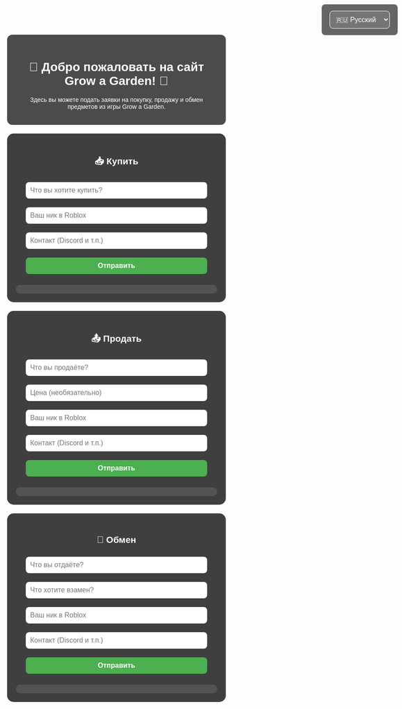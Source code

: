 <!DOCTYPE html>
<html lang="ru">
<head>
  <meta charset="UTF-8" />
  <title>Grow a Garden | Заявки</title>
  <style>
    body {
      margin: 0;
      font-family: Arial, sans-serif;
      background: url('https://insider-gaming.com/wp-content/uploads/2025/05/grow-a-garden-update.png') no-repeat center center fixed;
      background-size: cover;
      color: white;
      text-align: center;
    }
    .overlay {
      background: rgba(0, 0, 0, 0.7);
      padding: 20px;
      margin: 30px auto 10px;
      border-radius: 12px;
      max-width: 700px;
    }
    section {
      background-color: rgba(0, 0, 0, 0.75);
      padding: 20px;
      margin: 20px auto;
      max-width: 600px;
      border-radius: 15px;
    }
    input, button, select {
      width: 90%;
      padding: 10px;
      margin: 10px 0;
      border-radius: 8px;
      border: none;
      font-size: 16px;
    }
    button {
      background-color: #4caf50;
      color: white;
      cursor: pointer;
      font-weight: bold;
      transition: transform 0.2s ease;
    }
    button:hover {
      background-color: #3e8e41;
      transform: scale(1.05);
    }
    button:active {
      transform: scale(1.1);
    }
    .entry {
      background-color: rgba(255, 255, 255, 0.1);
      padding: 10px;
      border-radius: 10px;
      margin-top: 15px;
      text-align: left;
      white-space: pre-line;
      max-height: 200px;
      overflow-y: auto;
    }
    .lang-switch {
      position: fixed;
      top: 10px;
      right: 10px;
      background: rgba(0,0,0,0.6);
      border-radius: 8px;
      padding: 5px 10px;
    }
    select {
      background: rgba(255,255,255,0.1);
      color: white;
      border: 1px solid white;
    }
    select option {
      background: black;
      color: white;
    }
  </style>

  <!-- Firebase SDK -->
  <script src="https://www.gstatic.com/firebasejs/9.22.1/firebase-app-compat.js"></script>
  <script src="https://www.gstatic.com/firebasejs/9.22.1/firebase-database-compat.js"></script>
</head>
<body>

  <div class="lang-switch">
    <select id="lang-select">
      <option value="ru">🇷🇺 Русский</option>
      <option value="uk">🇺🇦 Українська</option>
      <option value="en">🇬🇧 English</option>
    </select>
  </div>

  <div class="overlay">
    <h1 id="welcome-title">🌱 Добро пожаловать на сайт Grow a Garden! 🌻</h1>
    <p id="welcome-desc">Здесь вы можете подать заявки на покупку, продажу и обмен предметов из игры Grow a Garden.</p>
  </div>

  <section>
    <h2 id="title-buy">📥 Купить</h2>
    <form id="form-buy">
      <input type="text" placeholder="Что вы хотите купить?" required />
      <input type="text" placeholder="Ваш ник в Roblox" required />
      <input type="text" placeholder="Контакт (Discord и т.п.)" />
      <button type="submit" id="btn-buy">Отправить</button>
    </form>
    <div class="entry" id="entries-buy"></div>
  </section>

  <section>
    <h2 id="title-sell">📤 Продать</h2>
    <form id="form-sell">
      <input type="text" placeholder="Что вы продаёте?" required />
      <input type="text" placeholder="Цена (необязательно)" />
      <input type="text" placeholder="Ваш ник в Roblox" required />
      <input type="text" placeholder="Контакт (Discord и т.п.)" />
      <button type="submit" id="btn-sell">Отправить</button>
    </form>
    <div class="entry" id="entries-sell"></div>
  </section>

  <section>
    <h2 id="title-trade">🔁 Обмен</h2>
    <form id="form-trade">
      <input type="text" placeholder="Что вы отдаёте?" required />
      <input type="text" placeholder="Что хотите взамен?" required />
      <input type="text" placeholder="Ваш ник в Roblox" required />
      <input type="text" placeholder="Контакт (Discord и т.п.)" />
      <button type="submit" id="btn-trade">Отправить</button>
    </form>
    <div class="entry" id="entries-trade"></div>
  </section>

  <script>
    const translations = {
      ru: {
        welcomeTitle: "🌱 Добро пожаловать на сайт Grow a Garden! 🌻",
        welcomeDesc: "Здесь вы можете подать заявки на покупку, продажу и обмен предметов из игры Grow a Garden.",
        buyTitle: "📥 Купить",
        sellTitle: "📤 Продать",
        tradeTitle: "🔁 Обмен",
        placeholders: {
          buy: ["Что вы хотите купить?", "Ваш ник в Roblox", "Контакт (Discord и т.п.)"],
          sell: ["Что вы продаёте?", "Цена (необязательно)", "Ваш ник в Roblox", "Контакт (Discord и т.п.)"],
          trade: ["Что вы отдаёте?", "Что хотите взамен?", "Ваш ник в Roblox", "Контакт (Discord и т.п.)"],
        },
        sendBtn: "Отправить"
      },
      uk: {
        welcomeTitle: "🌱 Ласкаво просимо на сайт Grow a Garden! 🌻",
        welcomeDesc: "Тут ви можете подати заявки на купівлю, продаж і обмін предметів із гри Grow a Garden.",
        buyTitle: "📥 Купити",
        sellTitle: "📤 Продати",
        tradeTitle: "🔁 Обмін",
        placeholders: {
          buy: ["Що ви хочете купити?", "Ваш нік в Roblox", "Контакт (Discord тощо)"],
          sell: ["Що ви продаєте?", "Ціна (необов'язково)", "Ваш нік в Roblox", "Контакт (Discord тощо)"],
          trade: ["Що ви віддаєте?", "Що хочете натомість?", "Ваш нік в Roblox", "Контакт (Discord тощо)"],
        },
        sendBtn: "Відправити"
      },
      en: {
        welcomeTitle: "🌱 Welcome to the Grow a Garden website! 🌻",
        welcomeDesc: "Here you can submit requests to buy, sell, and trade items from the Grow a Garden game.",
        buyTitle: "📥 Buy",
        sellTitle: "📤 Sell",
        tradeTitle: "🔁 Trade",
        placeholders: {
          buy: ["What do you want to buy?", "Your Roblox nickname", "Contact (Discord etc.)"],
          sell: ["What do you want to sell?", "Price (optional)", "Your Roblox nickname", "Contact (Discord etc.)"],
          trade: ["What are you giving?", "What do you want in return?", "Your Roblox nickname", "Contact (Discord etc.)"],
        },
        sendBtn: "Send"
      }
    };

    let currentLang = "ru";

    function updateTexts() {
      const t = translations[currentLang];

      document.getElementById("welcome-title").innerText = t.welcomeTitle;
      document.getElementById("welcome-desc").innerText = t.welcomeDesc;

      document.getElementById("title-buy").innerText = t.buyTitle;
      document.getElementById("title-sell").innerText = t.sellTitle;
      document.getElementById("title-trade").innerText = t.tradeTitle;

      // placeholders
      const formBuyInputs = document.querySelectorAll("#form-buy input");
      t.placeholders.buy.forEach((ph, i) => {
        if(formBuyInputs[i]) formBuyInputs[i].placeholder = ph;
      });

      const formSellInputs = document.querySelectorAll("#form-sell input");
      t.placeholders.sell.forEach((ph, i) => {
        if(formSellInputs[i]) formSellInputs[i].placeholder = ph;
      });

      const formTradeInputs = document.querySelectorAll("#form-trade input");
      t.placeholders.trade.forEach((ph, i) => {
        if(formTradeInputs[i]) formTradeInputs[i].placeholder = ph;
      });

      // buttons
      document.getElementById("btn-buy").innerText = t.sendBtn;
      document.getElementById("btn-sell").innerText = t.sendBtn;
      document.getElementById("btn-trade").innerText = t.sendBtn;
    }

    document.getElementById("lang-select").addEventListener("change", e => {
      currentLang = e.target.value;
      updateTexts();
    });

    // Firebase config и инициализация
  const firebaseConfig = {
  apiKey: "AIzaSyCohztyLEbSq2HH4IiMfjnb_UMB2-zwoyw",
  authDomain: "gag-4a6bd.firebaseapp.com",
  databaseURL: "https://gag-4a6bd-default-rtdb.europe-west1.firebasedatabase.app",
  projectId: "gag-4a6bd",
  storageBucket: "gag-4a6bd.firebasestorage.app",
  messagingSenderId: "355235183308",
  appId: "1:355235183308:web:a9b50b7e31e2a276502069",
  measurementId: "G-ZYX2DKWBZ9"
};

    firebase.initializeApp(firebaseConfig);
    const db = firebase.database();

    const discordWebhook = "https://discord.com/api/webhooks/1389489483812175892/xVBCE4BDw5JzAtuOx3NmJ-gj7FpaYdFykNlcifVugL-Sax88lAN_mFcD6qI-DPCx81jG";

    function addEntry(type, data) {
      const newRef = db.ref(type).push();
      newRef.set(data);

      let discordMessage = `📝 Заявка: ${type.toUpperCase()}\n`;
      for (const key in data) {
        discordMessage += `**${key}**: ${data[key]}\n`;
      }

      fetch(discordWebhook, {
        method: "POST",
        headers: { "Content-Type": "application/json" },
        body: JSON.stringify({ content: discordMessage }),
      });
    }

    function listenEntries(type, containerId) {
      const container = document.getElementById(containerId);
      const ref = db.ref(type);
      ref.on('value', (snapshot) => {
        const val = snapshot.val();
        container.innerHTML = '';
        if (val) {
          Object.values(val).forEach(entry => {
            let text = '';
            for (const key in entry) {
              text += `${key}: ${entry[key]}\n`;
            }
            const div = document.createElement('div');
            div.style.border = '1px solid #4caf50';
            div.style.marginBottom = '10px';
            div.style.padding = '8px';
            div.style.borderRadius = '6px';
            div.style.backgroundColor = 'rgba(76, 175, 80, 0.1)';
            div.textContent = text;
            container.appendChild(div);
          });
        } else {
          container.textContent = {
            ru: 'Заявок пока нет.',
            uk: 'Заявок поки немає.',
            en: 'No requests yet.'
          }[currentLang];
        }
      });
    }

    // Обработчики форм
    document.getElementById('form-buy').addEventListener('submit', e => {
      e.preventDefault();
      const inputs = e.target.querySelectorAll('input');
      const data = {
        item: inputs[0].value.trim(),
        nick: inputs[1].value.trim(),
        contact: inputs[2].value.trim() || '-',
        time: new Date().toLocaleString()
      };
      addEntry('buy', data);
      e.target.reset();
    });

    document.getElementById('form-sell').addEventListener('submit', e => {
      e.preventDefault();
      const inputs = e.target.querySelectorAll('input');
      const data = {
        item: inputs[0].value.trim(),
        price: inputs[1].value.trim() || '-',
        nick: inputs[2].value.trim(),
        contact: inputs[3].value.trim() || '-',
        time: new Date().toLocaleString()
      };
      addEntry('sell', data);
      e.target.reset();
    });

    document.getElementById('form-trade').addEventListener('submit', e => {
      e.preventDefault();
      const inputs = e.target.querySelectorAll('input');
      const data = {
        give: inputs[0].value.trim(),
        want: inputs[1].value.trim(),
        nick: inputs[2].value.trim(),
        contact: inputs[3].value.trim() || '-',
        time: new Date().toLocaleString()
      };
      addEntry('trade', data);
      e.target.reset();
    });

    listenEntries('buy', 'entries-buy');
    listenEntries('sell', 'entries-sell');
    listenEntries('trade', 'entries-trade');

    // Устанавливаем изначальный язык и тексты
    updateTexts();
  </script>
</body>
</html>
